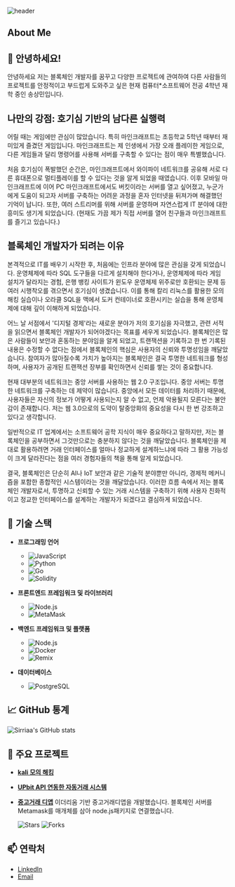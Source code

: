 ![header](https://capsule-render.vercel.app/api?type=waving&color=0:0000ff,100:87ceeb&text=Welcome%20to%20Sangmin's%20GitHub%20🚀&animation=twinkling&fontColor=ffffff&fontSize=35&fontAlignY=40&fontAlign=50&height=250)






## About Me

## 👋 안녕하세요!

안녕하세요 저는 블록체인 개발자를 꿈꾸고 다양한 프로젝트에 관여하여 다른 사람들의 프로젝트를 안정적이고 부드럽게 도와주고 싶은 현재 컴퓨터*소프트웨어 전공 4학년 재학 중인 송상민입니다.

## 나만의 강점: 호기심 기반의 남다른 실행력

어릴 때는 게임에만 관심이 많았습니다. 특히 마인크래프트는 초등학교 5학년 때부터 재미있게 즐겼던 게임입니다. 마인크래프트는 제 인생에서 가장 오래 플레이한 게임으로, 다른 게임들과 달리 명령어를 사용해 서버를 구축할 수 있다는 점이 매우 특별했습니다.

처음 호기심이 폭발했던 순간은, 마인크래프트에서 와이파이 네트워크를 공유해 서로 다른 휴대폰으로 멀티플레이를 할 수 있다는 것을 알게 되었을 때였습니다. 이후 모바일 마인크래프트에 이어 PC 마인크래프트에서도 버킷이라는 서버를 열고 싶어졌고, 누군가에게 도움이 되고자 서버를 구축하는 어려운 과정을 혼자 인터넷을 뒤져가며 해결했던 기억이 납니다. 또한, 여러 스트리머를 위해 서버를 운영하며 자연스럽게 IT 분야에 대한 흥미도 생기게 되었습니다. 
(현재도 가끔 제가 직접 서버를 열어 친구들과 마인크래프트를 즐기고 있습니다.)



## 블록체인 개발자가 되려는 이유

본격적으로 IT를 배우기 시작한 후, 처음에는 인프라 분야에 많은 관심을 갖게 되었습니다. 운영체제에 따라 SQL 도구들을 다르게 설치해야 한다거나, 운영체제에 따라 게임 설치가 달라지는 경험, 은행 뱅킹 사이트가 윈도우 운영체제 위주로만 호환되는 문제 등 여러 시행착오를 겪으면서 호기심이 생겼습니다. 이를 통해 칼리 리눅스를 활용한 모의 해킹 실습이나 오라클 SQL을 맥에서 도커 컨테이너로 호환시키는 실습을 통해 운영체제에 대해 깊이 이해하게 되었습니다.

어느 날 서점에서 '디지털 경제'라는 새로운 분야가 저의 호기심을 자극했고, 관련 서적을 읽으면서 블록체인 개발자가 되어야겠다는 목표를 세우게 되었습니다. 블록체인은 많은 사람들이 보안과 혼동하는 분야임을 알게 되었고, 트랜잭션을 기록하고 한 번 기록된 내용은 수정할 수 없다는 점에서 블록체인의 핵심은 사용자의 신뢰와 투명성임을 깨달았습니다. 참여자가 많아질수록 가치가 높아지는 블록체인은 결국 투명한 네트워크를 형성하며, 사용자가 공개된 트랜잭션 장부를 확인하면서 신뢰를 쌓는 것이 중요합니다.

현재 대부분의 네트워크는 중앙 서버를 사용하는 웹 2.0 구조입니다. 중앙 서버는 투명한 네트워크를 구축하는 데 제약이 많습니다. 중앙에서 모든 데이터를 처리하기 때문에, 사용자들은 자신의 정보가 어떻게 사용되는지 알 수 없고, 언제 악용될지 모른다는 불안감이 존재합니다. 저는 웹 3.0으로의 도약이 탈중앙화의 중요성을 다시 한 번 강조하고 있다고 생각합니다.

일반적으로 IT 업계에서는 소프트웨어 공학 지식이 매우 중요하다고 말하지만, 저는 블록체인을 공부하면서 그것만으로는 충분하지 않다는 것을 깨달았습니다. 블록체인을 제대로 활용하려면 거래 인터페이스를 얼마나 정교하게 설계하느냐에 따라 그 활용 가능성이 크게 달라진다는 점을 여러 경험자들의 책을 통해 알게 되었습니다.

결국, 블록체인은 단순히 AI나 IoT 보안과 같은 기술적 분야뿐만 아니라, 경제적 메커니즘을 포함한 종합적인 시스템이라는 것을 깨달았습니다. 이러한 흐름 속에서 저는 블록체인 개발자로서, 투명하고 신뢰할 수 있는 거래 시스템을 구축하기 위해 사용자 친화적이고 정교한 인터페이스를 설계하는 개발자가 되겠다고 결심하게 되었습니다.



## 🌟 기술 스택

- **프로그래밍 언어**
  - ![JavaScript](https://img.shields.io/badge/JavaScript-ES6+-yellow)
  - ![Python](https://img.shields.io/badge/Python-3.8+-blue)
  - ![Go](https://img.shields.io/badge/Go-1.16+-cyan)
  - ![Solidity](https://img.shields.io/badge/Solidity-0.8+-gray)

- **프론트엔드 프레임워크 및 라이브러리**
  - ![Node.js](https://img.shields.io/badge/Node.js-JS-green)
  - ![MetaMask](https://img.shields.io/badge/MetaMask-Wallet-orange)

- **백엔드 프레임워크 및 플랫폼**
  - ![Node.js](https://img.shields.io/badge/Node.js-JS-green)
  - ![Docker](https://img.shields.io/badge/Docker-Container-blue)
  - ![Remix](https://img.shields.io/badge/Remix-Framework-purple)

- **데이터베이스**
  - ![PostgreSQL](https://img.shields.io/badge/PostgreSQL-DB-lightblue)

## 📈 GitHub 통계

![Sirriaa's GitHub stats](https://github-readme-stats.vercel.app/api?username=Sirriaa&show_icons=true&theme=radical)

## 🚀 주요 프로젝트
- **[kali 모의 해킹](https://github.com/Sirriaa/Ettercap-)**
- **[UPbit API 연동한 자동거래 시스템](https://github.com/Sirriaa/BIT)**
- **[중고거래 디앱](https://github.com/Sirriaa/ELK/tree/main)**
  이더리움 기반 중고거래디앱을 개발했습니다. 블록체인 서버를 Metamask를 매개체를 삼아 node.js패키지로 연결했습니다.
  
  ![Stars](https://encrypted-tbn0.gstatic.com/images?q=tbn:ANd9GcT-r4oOGROCkeOPa_wrX12WwDCrOw-2HKSgeQ&s) ![Forks](https://img.shields.io/github/forks/yourusername/project-name?style=social)

## 📫 연락처

- [LinkedIn](https://www.linkedin.com/in/yourusername/)
- [Email](mailto:game15091509@icloud.com)
